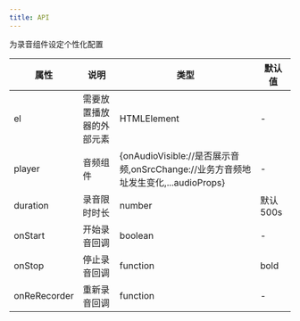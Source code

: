 ```yaml
---
title: API
---
```


为录音组件设定个性化配置

| 属性         | 说明         | 类型     | 默认值    |
| ------------ | ------------ | -------- | --------- |
| el       | 需要放置播放器的外部元素 | HTMLElement   | -          |
| player          | 音频组件     |   {onAudioVisible://是否展示音频,onSrcChange://业务方音频地址发生变化,...audioProps} | -         |
| duration     | 录音限时时长 | number   | 默认 500s |
| onStart      | 开始录音回调 | boolean  | -         |
| onStop       | 停止录音回调 | function | bold      |
| onReRecorder | 重新录音回调 | function | -         |
